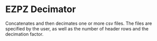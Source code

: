 # EZPZ Decimator

Concatenates and then decimates one or more csv files. The files are specified by the user, as well as the number of header rows and the decimation factor.